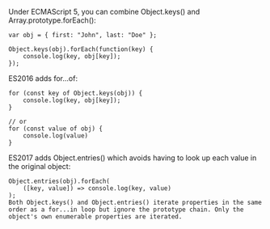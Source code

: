 Under ECMAScript 5, you can combine Object.keys() and Array.prototype.forEach():

```
var obj = { first: "John", last: "Doe" };

Object.keys(obj).forEach(function(key) {
    console.log(key, obj[key]);
});
```

ES2016 adds for...of:

```
for (const key of Object.keys(obj)) {
    console.log(key, obj[key]);
}

// or
for (const value of obj) {
    console.log(value)
}
```

ES2017 adds Object.entries() which avoids having to look up each value in the original object:

```
Object.entries(obj).forEach(
    ([key, value]) => console.log(key, value)
);
Both Object.keys() and Object.entries() iterate properties in the same order as a for...in loop but ignore the prototype chain. Only the object's own enumerable properties are iterated.
```
